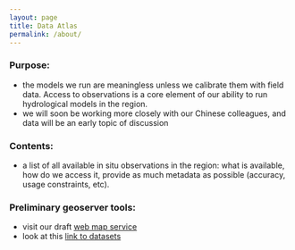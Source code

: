 ```yaml
---
layout: page
title: Data Atlas
permalink: /about/
---
```


### Purpose:

* the models we run are meaningless unless we calibrate them with field data. Access to observations is a core element of our ability to run hydrological models in the region.
* we will soon be working more closely with our Chinese colleagues, and data will be an early topic of discussion

### Contents:

* a list of all available in situ observations in the region: what is available, how do we access it, provide as much metadata as possible (accuracy, usage constraints, etc). 

### Preliminary geoserver tools:

* visit our draft [web map service](http://35.160.91.70/webmap/)
* look at this [link to datasets](http://35.160.91.70:8080/geoserver/web/wicket/bookmarkable/org.geoserver.web.demo.MapPreviewPage?1)
